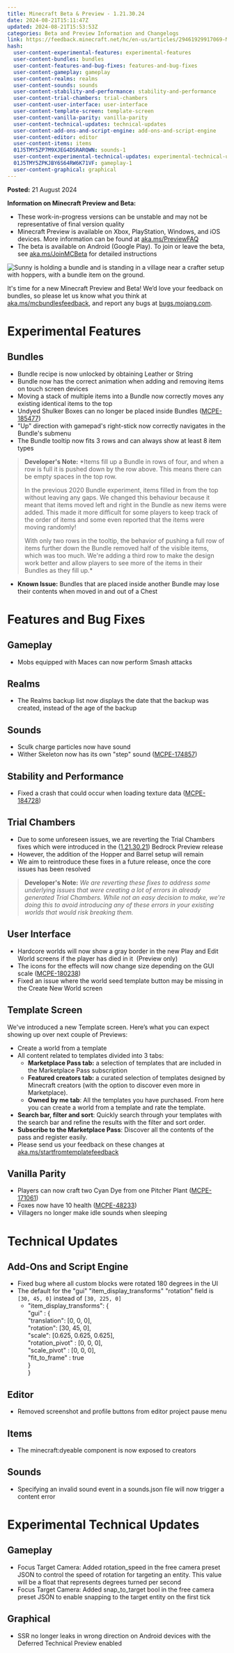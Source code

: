 ```yaml
---
title: Minecraft Beta & Preview - 1.21.30.24
date: 2024-08-21T15:11:47Z
updated: 2024-08-21T15:53:53Z
categories: Beta and Preview Information and Changelogs
link: https://feedback.minecraft.net/hc/en-us/articles/29461929917069-Minecraft-Beta-Preview-1-21-30-24
hash:
  user-content-experimental-features: experimental-features
  user-content-bundles: bundles
  user-content-features-and-bug-fixes: features-and-bug-fixes
  user-content-gameplay: gameplay
  user-content-realms: realms
  user-content-sounds: sounds
  user-content-stability-and-performance: stability-and-performance
  user-content-trial-chambers: trial-chambers
  user-content-user-interface: user-interface
  user-content-template-screen: template-screen
  user-content-vanilla-parity: vanilla-parity
  user-content-technical-updates: technical-updates
  user-content-add-ons-and-script-engine: add-ons-and-script-engine
  user-content-editor: editor
  user-content-items: items
  01J5TMY5ZP7M9XJEG4DSRARQWN: sounds-1
  user-content-experimental-technical-updates: experimental-technical-updates
  01J5TMY5ZPKJBY6S64RW6K71VF: gameplay-1
  user-content-graphical: graphical
---
```


**Posted:** 21 August 2024

**Information on Minecraft Preview and Beta:**

- These work-in-progress versions can be unstable and may not be representative of final version quality
- Minecraft Preview is available on Xbox, PlayStation, Windows, and iOS devices. More information can be found at [aka.ms/PreviewFAQ](https://aka.ms/PreviewFAQ)
- The beta is available on Android (Google Play). To join or leave the beta, see [aka.ms/JoinMCBeta](https://aka.ms/JoinMCBeta) for detailed instructions

![Sunny is holding a bundle and is standing in a village near a crafter setup with hoppers, with a bundle item on the ground.](https://feedback.minecraft.net/hc/article_attachments/29461929905677)

It's time for a new Minecraft Preview and Beta! We’d love your feedback on bundles, so please let us know what you think at [aka.ms/mcbundlesfeedback](https://aka.ms/mcbundlesfeedback), and report any bugs at [bugs.mojang.com](http://bugs.mojang.com/).

# Experimental Features

## Bundles

- Bundle recipe is now unlocked by obtaining Leather or String
- Bundle now has the correct animation when adding and removing items on touch screen devices 
- Moving a stack of multiple items into a Bundle now correctly moves any existing identical items to the top
- Undyed Shulker Boxes can no longer be placed inside Bundles ([MCPE-185477](https://bugs.mojang.com/browse/MCPE-185477))
- "Up" direction with gamepad's right-stick now correctly navigates in the Bundle's submenu
- The Bundle tooltip now fits 3 rows and can always show at least 8 item types

> **Developer's Note:** *Items fill up a Bundle in rows of four, and when a row is full it is pushed down by the row above. This means there can be empty spaces in the top row.  
>   
> In the previous 2020 Bundle experiment, items filled in from the top without leaving any gaps. We changed this behaviour because it meant that items moved left and right in the Bundle as new items were added. This made it more difficult for some players to keep track of the order of items and some even reported that the items were moving randomly!  
>   
> With only two rows in the tooltip, the behavior of pushing a full row of items further down the Bundle removed half of the visible items, which was too much. We're adding a third row to make the design work better and allow players to see more of the items in their Bundles as they fill up.*

- **Known Issue:** Bundles that are placed inside another Bundle may lose their contents when moved in and out of a Chest

# Features and Bug Fixes

## Gameplay

- Mobs equipped with Maces can now perform Smash attacks

## Realms

- The Realms backup list now displays the date that the backup was created, instead of the age of the backup

## Sounds

- Sculk charge particles now have sound
- Wither Skeleton now has its own "step" sound ([MCPE-174857](https://bugs.mojang.com/browse/MCPE-174857))

## Stability and Performance

- Fixed a crash that could occur when loading texture data ([MCPE-184728](https://bugs.mojang.com/browse/MCPE-184728))

## Trial Chambers

- Due to some unforeseen issues, we are reverting the Trial Chambers fixes which were introduced in the ([1.21.30.21](./Minecraft-Beta-Preview-1-21-30-21.md)) Bedrock Preview release
- However, the addition of the Hopper and Barrel setup will remain
- We aim to reintroduce these fixes in a future release, once the core issues has been resolved

> **Developer's Note:** *We are reverting these fixes to address some underlying issues that were creating a lot of errors in already generated Trial Chambers. While not an easy decision to make, we're doing this to avoid introducing any of these errors in your existing worlds that would risk breaking them.*

## User Interface

- Hardcore worlds will now show a gray border in the new Play and Edit World screens if the player has died in it  (Preview only)
- The icons for the effects will now change size depending on the GUI scale ([MCPE-180238](https://bugs.mojang.com/browse/MCPE-180238)) 
- Fixed an issue where the world seed template button may be missing in the Create New World screen

## Template Screen

We've introduced a new Template screen. Here’s what you can expect showing up over next couple of Previews:

- Create a world from a template
- All content related to templates divided into 3 tabs:
  - **Marketplace Pass tab:** a selection of templates that are included in the Marketplace Pass subscription
  - **Featured creators tab:** a curated selection of templates designed by Minecraft creators (with the option to discover even more in Marketplace).
  - **Owned by me tab**: All the templates you have purchased. From here you can create a world from a template and rate the template.
- **Search bar, filter and sort**: Quickly search through your templates with the search bar and refine the results with the filter and sort order.
- **Subscribe to the Marketplace Pass**: Discover all the contents of the pass and register easily.
- Please send us your feedback on these changes at [aka.ms/startfromtemplatefeedback](https://aka.ms/startfromtemplatefeedback)

## Vanilla Parity

- Players can now craft two Cyan Dye from one Pitcher Plant ([MCPE-171061](https://bugs.mojang.com/browse/MCPE-171061))
- Foxes now have 10 health ([MCPE-48233](https://bugs.mojang.com/browse/MCPE-48233))
- Villagers no longer make idle sounds when sleeping

# Technical Updates

## Add-Ons and Script Engine

- Fixed bug where all custom blocks were rotated 180 degrees in the UI
- The default for the "gui" "item_display_transforms" "rotation" field is `[30, 45, 0]` instead of `[30, 225, 0]`
  - "item_display_transforms": {  
    "gui" : {  
    "translation": \[0, 0, 0\],  
    "rotation": \[30, 45, 0\],  
    "scale": \[0.625, 0.625, 0.625\],  
    "rotation_pivot" : \[0, 0, 0\],  
    "scale_pivot" : \[0, 0, 0\],  
    "fit_to_frame" : true  
    }  
    }

## Editor

- Removed screenshot and profile buttons from editor project pause menu

## Items

- The minecraft:dyeable component is now exposed to creators

## Sounds

- Specifying an invalid sound event in a sounds.json file will now trigger a content error 

# Experimental Technical Updates

## Gameplay

- Focus Target Camera: Added rotation_speed in the free camera preset JSON to control the speed of rotation for targeting an entity. This value will be a float that represents degrees turned per second 
- Focus Target Camera: Added snap_to_target bool in the free camera preset JSON to enable snapping to the target entity on the first tick 

## Graphical

- SSR no longer leaks in wrong direction on Android devices with the Deferred Technical Preview enabled
